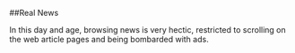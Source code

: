 ##Real News

In this day and age, browsing news is very hectic, restricted to scrolling on the web article pages and being bombarded with ads.

 
